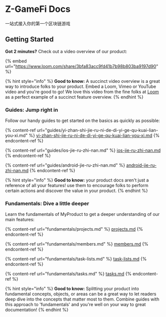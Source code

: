 # Z-GameFi Docs

一站式接入你的第一个区块链游戏

## Getting Started

**Got 2 minutes?** Check out a video overview of our product:

{% embed url="https://www.loom.com/share/3bfa83acc9fd41b7b98b803ba9197d90" %}

{% hint style="info" %}
**Good to know:** A succinct video overview is a great way to introduce folks to your product. Embed a Loom, Vimeo or YouTube video and you're good to go! We love this video from the fine folks at [Loom](https://loom.com) as a perfect example of a succinct feature overview.
{% endhint %}

### Guides: Jump right in

Follow our handy guides to get started on the basics as quickly as possible:

{% content-ref url="guides/yi-zhan-shi-jie-ru-ni-de-di-yi-ge-qu-kuai-lian-you-xi.md" %}
[yi-zhan-shi-jie-ru-ni-de-di-yi-ge-qu-kuai-lian-you-xi.md](guides/yi-zhan-shi-jie-ru-ni-de-di-yi-ge-qu-kuai-lian-you-xi.md)
{% endcontent-ref %}

{% content-ref url="guides/ios-jie-ru-zhi-nan.md" %}
[ios-jie-ru-zhi-nan.md](guides/ios-jie-ru-zhi-nan.md)
{% endcontent-ref %}

{% content-ref url="guides/android-jie-ru-zhi-nan.md" %}
[android-jie-ru-zhi-nan.md](guides/android-jie-ru-zhi-nan.md)
{% endcontent-ref %}

{% hint style="info" %}
**Good to know:** your product docs aren't just a reference of all your features! use them to encourage folks to perform certain actions and discover the value in your product.
{% endhint %}

### Fundamentals: Dive a little deeper

Learn the fundamentals of MyProduct to get a deeper understanding of our main features:

{% content-ref url="fundamentals/projects.md" %}
[projects.md](fundamentals/projects.md)
{% endcontent-ref %}

{% content-ref url="fundamentals/members.md" %}
[members.md](fundamentals/members.md)
{% endcontent-ref %}

{% content-ref url="fundamentals/task-lists.md" %}
[task-lists.md](fundamentals/task-lists.md)
{% endcontent-ref %}

{% content-ref url="fundamentals/tasks.md" %}
[tasks.md](fundamentals/tasks.md)
{% endcontent-ref %}

{% hint style="info" %}
**Good to know:** Splitting your product into fundamental concepts, objects, or areas can be a great way to let readers deep dive into the concepts that matter most to them. Combine guides with this approach to 'fundamentals' and you're well on your way to great documentation!
{% endhint %}
